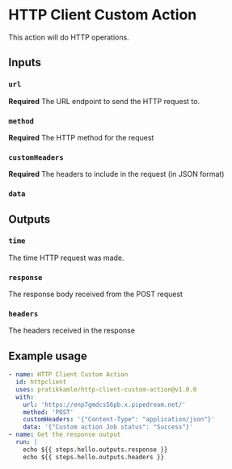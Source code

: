 # HTTP Client Custom Action

This action will do HTTP operations.

## Inputs

### `url`
**Required** The URL endpoint to send the HTTP request to.
### `method`
**Required** The HTTP method for the request
### `customHeaders`
**Required** The headers to include in the request (in JSON format)
### `data`


## Outputs

### `time`
The time HTTP request was made.

### `response`
The response body received from the POST request

### `headers`
The headers received in the response

## Example usage

```yaml
- name: HTTP Client Custom Action
  id: httpclient
  uses: pratikkamle/http-client-custom-action@v1.0.0
  with:
    url: 'https://enp7gmdcs56pb.x.pipedream.net/'
    method: 'POST'
    customHeaders: '{"Content-Type": "application/json"}'
    data: '{"Custom action Job status": "Success"}'
- name: Get the response output
  run: |
    echo ${{ steps.hello.outputs.response }}
    echo ${{ steps.hello.outputs.headers }}
```

